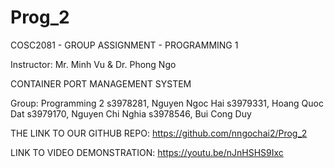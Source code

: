 # Prog_2

COSC2081 - GROUP ASSIGNMENT - PROGRAMMING 1

Instructor: Mr. Minh Vu & Dr. Phong Ngo

CONTAINER PORT MANAGEMENT SYSTEM

Group: Programming 2
s3978281, Nguyen Ngoc Hai
s3979331, Hoang Quoc Dat
s3979170, Nguyen Chi Nghia
s3978546, Bui Cong Duy


THE LINK TO OUR GITHUB REPO: https://github.com/nngochai2/Prog_2

LINK TO VIDEO DEMONSTRATION: https://youtu.be/nJnHSHS9Ixc
